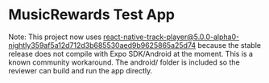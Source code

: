 # MusicRewards Test App

Note: This project now uses react-native-track-player@5.0.0-alpha0-nightly359af5a12d712d3b685530aed9b9625865a25d74
because the stable release does not compile with Expo SDK/Android at the moment. This is a known community workaround.
The android/ folder is included so the reviewer can build and run the app directly.


